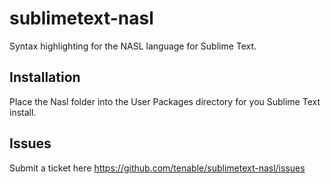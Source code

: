# sublimetext-nasl

Syntax highlighting for the NASL language for Sublime Text.

## Installation
Place the Nasl folder into the User Packages directory for you Sublime Text install.

## Issues
Submit a ticket here https://github.com/tenable/sublimetext-nasl/issues
